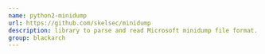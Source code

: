 ```yaml
---
name: python2-minidump
url: https://github.com/skelsec/minidump
description: library to parse and read Microsoft minidump file format. URL : https://github.com/skelsec/minidump Groups : blackarch blackarch-windows
group: blackarch
---
```

